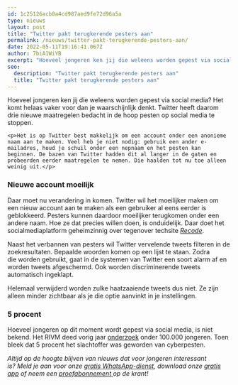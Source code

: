 ```yaml
---
id: 1c25126acb0a4cd987aed9fe72d96a5a
type: nieuws
layout: post
title: "Twitter pakt terugkerende pesters aan"
permalink: /nieuws/twitter-pakt-terugkerende-pesters-aan/
date: 2022-05-11T19:16:41.067Z
author: 7biA1WiYB
excerpt: "Hoeveel jongeren ken jij die weleens worden gepest via social media? Het komt helaas vaker voor dan je waarschijnlijk denkt. Twitter heeft daarom drie nieuwe maatregelen bedacht in de hoop pesten op social media te stoppen.   "
seo:
  description: "Twitter pakt terugkerende pesters aan"
  title: "Twitter pakt terugkerende pesters aan"
---
```

Hoeveel jongeren ken jij die weleens worden gepest via social media? Het komt helaas vaker voor dan je waarschijnlijk denkt. Twitter heeft daarom drie nieuwe maatregelen bedacht in de hoop pesten op social media te stoppen.   

    <p>Het is op Twitter best makkelijk om een account onder een anonieme naam aan te maken. Veel heb je niet nodig: gebruik een ander e-mailadres, houd je schuil onder een nepnaam en het pesten kan beginnen. De bazen van Twitter hadden dit al langer in de gaten en probeerden eerder maatregelen te nemen. Die haalden tot nu toe alleen weinig uit.</p>
<h3>Nieuwe account moeilijk</h3>
<p>Daar moet nu verandering in komen. Twitter wil het moeilijker maken om een nieuw account aan te maken als een gebruiker al eens eerder is geblokkeerd. Pesters kunnen daardoor moeilijker terugkomen onder een andere naam. Hoe ze dat precies willen doen, is onduidelijk. Daar doet het socialmediaplatform geheimzinnig over tegenover techsite <a href="https://www.recode.net/2017/2/7/14528084/twitter-abuse-safety-features-update" target="_blank"><em>Recode</em></a>.</p>
<p>Naast het verbannen van pesters wil Twitter vervelende tweets filteren in de zoekresultaten. Bepaalde woorden komen op een lijst te staan. Zodra die worden gebruikt, gaat in de systemen van Twitter een soort alarm af en worden tweets afgeschermd. Ook worden discriminerende tweets automatisch ingeklapt. </p>
<p>Helemaal verwijderd worden zulke haatzaaiende tweets dus niet. Ze zijn alleen minder zichtbaar als je die optie aanvinkt in je instellingen.</p>
<h3>5 procent</h3>
<p>Hoeveel jongeren op dit moment wordt gepest via social media, is niet bekend. Het RIVM deed vorig jaar <a href="https://7dagen.netlify.app/nieuws/1-op-de-9-jongeren-wordt-gepest-op-school" target="_blank">onderzoek</a> onder 100.000 jongeren. Toen bleek dat 5 procent het slachtoffer was geworden van cyberpesten. </p>
<p><em>Altijd op de hoogte blijven van nieuws dat voor jongeren interessant is? Meld je aan voor onze <a href="https://7dagen.netlify.app/whatsapp">gratis WhatsApp-dienst</a>, download onze <a href="https://7dagen.netlify.app/app">gratis app</a> of neem een <a href="https://abonneren.sevendays.nl/abonneren/abonnementen/ae/artikel">proefabonnement </a>op de krant!</em></p>  
